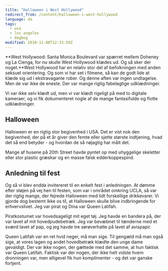 ```yaml
---
title: "Halloween i West Hollywood"
redirect_from: /content/halloween-i-west-hollywood
language: da
tags:
  - usa
  - los angeles
  - dagbog
modified: 2010-11-08T12:33:50Z
---
```


**West Hollywood: Santa Monica Boulevard var spærret mellem Doheney og La Cienga, for nu skulle West Hollywood klædes ud. Og så sker der noget.**West Hollywood har en relativ stor del af befolkningen med anden seksuel orientering. Og som vi har set i filmene, så kan de godt lide at klæde sig ud i ekstravagante rober. Og denne aften var ingen undtagelse. Men de var ikke de eneste. Der var mange rigtig fabelagtige udklædninger.

Vi var ikke selv klædt ud, men vi var klædt rigeligt på med to digitale kameraer, og vi fik dokumenteret nogle af de mange fantasifulde og flotte udklædninger.



Halloween
---------

Halloween er en rigtig stor begivenhed i USA. Det er vist nok den begivenhed, der på et år giver den femte eller sjette største indtjening, hvad det så end betyder - og hvordan de så nøjagtig har målt det.

Mange af husene på 20th Street havde pyntet op med uhyggelige skeletter eller stor plastic græskar og en masse falsk edderkoppespind.

Anledning til fest
------------------

Og så vi blev endda invitereret til en enkelt fest i anledningen. At dømme efter støjen på vej hen til festen, som var i området omkring UCLA, så var der rigtig mange, der fejrede Halloween med lidt forskellige drikkevarer. Vi gjorde dog bestemt ikke os til, at Halloween skulle blive indbringende for erhvervslivet. Jeg var pirat og Dina var Queen Latifah.

Piratkostumet var hovedsageligt mit eget tøj. Jeg havde en bandera på, der var lavet af mit hovedpudebetræk. Jeg var bevæbnet til tænderne med et sværd lavet af pap, og jeg havde tre sørøverhatte på lavet af avispapir.

Queen Latifah var en ret hvid neger, må man sige. Til gengæld må man også sige, at vores lagen og andet hovedbetræk klædte den unge dame gevaldigt. Der var ikke nogen, der gættede med det samme, at hun faktisk var Queen Latifah. Faktisk var der nogen, der ikke helt vidste hvem dronningen var, men alligevel fik hun komplimenter - og det var ganske fortjent.
